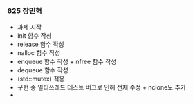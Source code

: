 ### 625 장민혁 
- 과제 시작
- init 함수 작성
- release 함수 작성
- nalloc 함수 작성
- enqueue 함수 작성 + nfree 함수 작성
- dequeue 함수 작성
- (std::mutex) 적용
- 구현 중 멀티쓰레드 테스트 버그로 인해 전체 수정 + nclone도 추가
-
